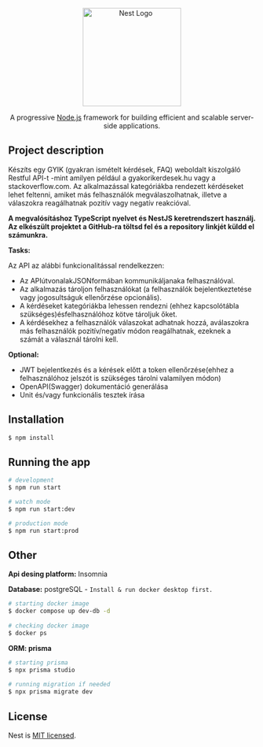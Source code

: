 <p align="center">
  <img src="https://nestjs.com/img/logo-small.svg" width="200" alt="Nest Logo" />
</p>

[circleci-image]: https://img.shields.io/circleci/build/github/nestjs/nest/master?token=abc123def456
[circleci-url]: https://circleci.com/gh/nestjs/nest

  <p align="center">A progressive <a href="http://nodejs.org" target="_blank">Node.js</a> framework for building efficient and scalable server-side applications.</p>
    <p align="center">

    
  <!--[![Backers on Open Collective](https://opencollective.com/nest/backers/badge.svg)](https://opencollective.com/nest#backer)
  [![Sponsors on Open Collective](https://opencollective.com/nest/sponsors/badge.svg)](https://opencollective.com/nest#sponsor)-->

## Project description

Készíts  egy  GYIK  (gyakran ismételt  kérdések, FAQ)  weboldalt kiszolgáló  Restful  API-t -mint  amilyen például  a gyakorikerdesek.hu vagy  a stackoverflow.com. Az  alkalmazással  kategóriákba  rendezett kérdéseket lehet feltenni, amiket más felhasználók megválaszolhatnak, illetve a válaszokra reagálhatnak pozitív vagy negatív reakcióval.

**A  megvalósításhoz TypeScript nyelvet és NestJS keretrendszert  használj.  Az  elkészült  projektet  a GitHub-ra töltsd fel és a repository linkjét küldd el számunkra.**
  
**Tasks:**
  
Az API az alábbi funkcionalitással rendelkezzen:
  - Az APIútvonalakJSONformában kommunikáljanaka felhasználóval.
  - Az  alkalmazás  tároljon  felhasználókat  (a  felhasználók bejelentkeztetése vagy jogosultságuk ellenőrzése opcionális).
  - A    kérdéseket kategóriákba lehessen rendezni (ehhez kapcsolótábla szükséges)ésfelhasználóhoz kötve tároljuk őket.
  - A  kérdésekhez a felhasználók válaszokat adhatnak hozzá, aválaszokra  más felhasználók pozitív/negatív módon reagálhatnak, ezeknek a számát a válasznál tárolni kell.
  
**Optional:**
  
- JWT bejelentkezés és a kérések előtt a token ellenőrzése(ehhez a felhasználóhoz jelszót is szükséges tárolni valamilyen módon)
- OpenAPI(Swagger) dokumentáció generálása
- Unit és/vagy funkcionális tesztek írása
  
## Installation

```bash
$ npm install
```

## Running the app

```bash
# development
$ npm run start

# watch mode
$ npm run start:dev

# production mode
$ npm run start:prod
```
  
  
## Other
  
**Api desing platform:** Insomnia
  
**Database:** postgreSQL - `Install & run docker desktop first.`
```bash
# starting docker image
$ docker compose up dev-db -d
  
# checking docker image
$ docker ps
```
  
**ORM: prisma**
```bash
# starting prisma
$ npx prisma studio
  
# running migration if needed
$ npx prisma migrate dev  
```
  
 
## License

Nest is [MIT licensed](LICENSE).

